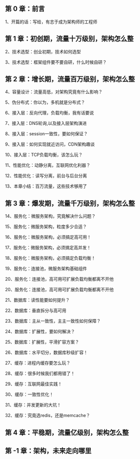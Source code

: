 ## 第 0 章：前言

1、开篇的话：写给，有志于成为架构师的工程师

## 第 1 章：初创期，流量十万级别，架构怎么整

2、技术选型：创业初期，技术如何选型

3、技术选型：框架组件要不要自研，什么时候自研？

## 第 2 章：增长期，流量百万级别，架构怎么整

4、容量设计：流量高低，对架构究竟有什么影响？

5、伪分布式：你以为，多机就是分布式？

6、接入层：反向代理，负载均衡，我有话要说

7、接入层：DNS轮询,以及接入层架构演进

8、接入层：session一致性，要如何保证？

9、接入层：如何实现就近访问，CDN架构趣谈

10、接入层：TCP负载均衡，该怎么玩？

11、性能优化：动静分离，互联网优化利器？

12、性能优化：读写分离，前台与后台分离

13、本章小结：百万流量，这些技术够用了

## 第 3 章：爆发期，流量千万级别，架构怎么整

14、服务化：微服务架构，究竟解决什么问题？

15、服务化：微服务架构，粒度多少合适？

16、服务化：微服务架构，必须搞定高可用！

17、服务化：微服务架构，必须搞定高并发！

18、服务化：微服务架构，必须搞定负载均衡！

19、服务化：连接池，微服务架构基础组件

20、服务化：连接池，高可用可扩展负载均衡都离不开他

20、服务化：连接池，高可用可扩展负载均衡都离不开他

21、数据库：读性能要如何提升？

22、数据库：垂直拆分与高可用

23、数据库：主从一致性，主主一致性如何保障？

24、数据库：扩展性，要如何解决？

25、数据库：扩展性，平滑扩容方案？

26、数据库：水平切分，数据库秒级扩容！

27、缓存：进程内缓存要怎么玩？

28、缓存：很多时候我们都用错了！

29、缓存：互联网最佳实践！

30、缓存：一致性优化！

31、缓存：并发更新的大坑！

32、缓存：究竟选redis，还是memcache？

## 第 4 章：平稳期，流量亿级别，架构怎么整

## 第 -1 章：架构，未来走向哪里